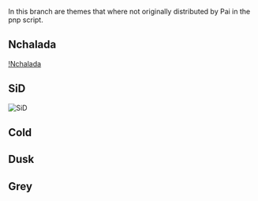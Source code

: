 In this branch are themes that where not originally distributed by Pai in the pnp script.

## Nchalada
[!Nchalada](https://github.com/solbu/Peace-and-Protection/blob/themes/preview/preview_Nchalada.bmp)

## SiD
![SiD](https://github.com/solbu/Peace-and-Protection/blob/themes/preview/preview_SiD.bmp)

## Cold

## Dusk

## Grey
